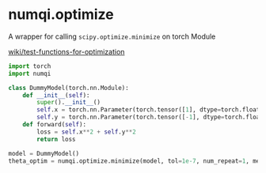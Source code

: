 # numqi.optimize

A wrapper for calling `scipy.optimize.minimize` on torch Module

[wiki/test-functions-for-optimization](https://en.wikipedia.org/wiki/Test_functions_for_optimization)

```python
import torch
import numqi

class DummyModel(torch.nn.Module):
    def __init__(self):
        super().__init__()
        self.x = torch.nn.Parameter(torch.tensor([1], dtype=torch.float32))
        self.y = torch.nn.Parameter(torch.tensor([-1], dtype=torch.float32))
    def forward(self):
        loss = self.x**2 + self.y**2
        return loss

model = DummyModel()
theta_optim = numqi.optimize.minimize(model, tol=1e-7, num_repeat=1, method='L-BFGS-B')
```
